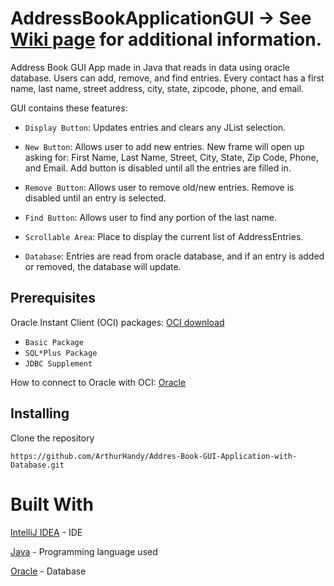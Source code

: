 
# AddressBookApplicationGUI -> See [Wiki page](https://github.com/ArthurHandy/AddressBookApplicationGUI/wiki) for additional information.
Address Book GUI App made in Java that reads in data using oracle database. Users can add, remove, and find entries. Every contact has a first name, last name, street address, city, state, zipcode, phone, and email. 

GUI contains these features:

* `Display Button`: Updates entries and clears any JList selection.

* `New Button`: Allows user to add new entries. New frame will open up asking for: First Name, Last Name, Street, City, State, Zip Code, Phone, and Email. Add button is disabled until all the entries are filled in.

* `Remove Button`: Allows user to remove old/new entries. Remove is disabled until an entry is selected.

* `Find Button`: Allows user to find any portion of the last name. 

* `Scrollable Area`: Place to display the current list of AddressEntries.

* `Database`: Entries are read from oracle database, and if an entry is added or removed, the database will update.

## Prerequisites
Oracle Instant Client (OCI) packages: [OCI download](https://www.oracle.com/database/technologies/instant-client/downloads.html)
* `Basic Package`
* `SQL*Plus Package`
* `JDBC Supplement`

How to connect to Oracle with OCI: [Oracle](https://www.jetbrains.com/help/idea/how-to-connect-to-oracle-with-oci.html#creating-the-oracle-oci-connection)

## Installing
Clone the repository 

`https://github.com/ArthurHandy/Addres-Book-GUI-Application-with-Database.git`

# Built With
[IntelliJ IDEA](https://www.jetbrains.com/idea/) - IDE

[Java](https://www.java.com/en/) - Programming language used

[Oracle](https://www.jetbrains.com/help/idea/oracle.html) - Database

